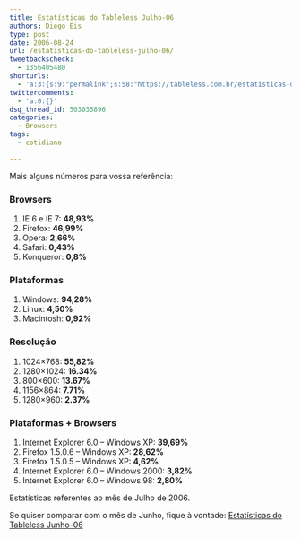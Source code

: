 ```yaml
---
title: Estatísticas do Tableless Julho-06
authors: Diego Eis
type: post
date: 2006-08-24
url: /estatisticas-do-tableless-julho-06/
tweetbackscheck:
  - 1356405480
shorturls:
  - 'a:3:{s:9:"permalink";s:58:"https://tableless.com.br/estatisticas-do-tableless-julho-06";s:7:"tinyurl";s:26:"https://tinyurl.com/3s6uwtd";s:4:"isgd";s:19:"https://is.gd/EHqFoO";}'
twittercomments:
  - 'a:0:{}'
dsq_thread_id: 503035896
categories:
  - Browsers
tags:
  - cotidiano

---
```

Mais alguns números para vossa referência:

### Browsers

  1. IE 6 e IE 7: **48,93%**
  2. Firefox: **46,99%**
  3. Opera: **2,66%**
  4. Safari: **0,43%**
  5. Konqueror: **0,8%** 

### Plataformas

  1. Windows: **94,28%**
  2. Linux: **4,50%**
  3. Macintosh: **0,92%** 

### Resolução

  1. 1024&#215;768: **55,82%** 
  2. 1280&#215;1024: **16.34%** 
  3. 800&#215;600: **13.67%**
  4. 1156&#215;864: **7.71%**
  5. 1280&#215;960: **2.37%** 

### Plataformas + Browsers

  1. Internet Explorer 6.0 &#8211; Windows XP: **39,69%**
  2. Firefox 1.5.0.6 &#8211; Windows XP: **28,62%**
  3. Firefox 1.5.0.5 &#8211; Windows XP: **4,62%**
  4. Internet Explorer 6.0 &#8211; Windows 2000: **3,82%**
  5. Internet Explorer 6.0 &#8211; Windows 98: **2,80%**

Estatísticas referentes ao mês de Julho de 2006.

Se quiser comparar com o mês de Junho, fique à vontade: [Estatísticas do Tableless Junho-06][1]

 [1]: https://tableless.com.br/estatisticas-do-tableless#comments